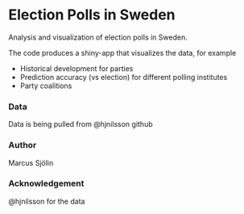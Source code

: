 # Election Polls in Sweden
Analysis and visualization of election polls in Sweden. 

The code produces a shiny-app that visualizes the data, for example 
- Historical development for parties
- Prediction accuracy (vs election) for different polling institutes
- Party coalitions 

### Data
Data is being pulled from @hjnilsson github

### Author
Marcus Sjölin 




### Acknowledgement
@hjnilsson for the data
